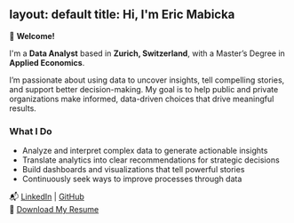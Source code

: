 layout: default
title: Hi, I'm Eric Mabicka
---

👋 **Welcome!**

I'm a **Data Analyst** based in **Zurich, Switzerland**, with a Master’s Degree in **Applied Economics**.

I’m passionate about using data to uncover insights, tell compelling stories, and support better decision-making. My goal is to help public and private organizations make informed, data-driven choices that drive meaningful results.

### What I Do
- Analyze and interpret complex data to generate actionable insights
- Translate analytics into clear recommendations for strategic decisions
- Build dashboards and visualizations that tell powerful stories
- Continuously seek ways to improve processes through data

📬 [LinkedIn](https://linkedin.com/in/ericmabicka) | [GitHub](https://github.com/ericmabicka)  
📄 [Download My Resume](EricMabicka_Resume.pdf)
